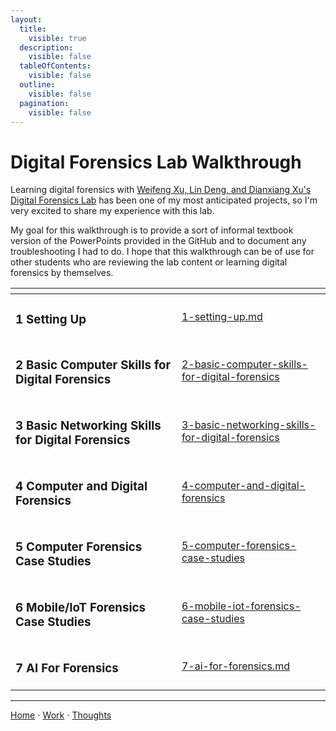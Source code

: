```yaml
---
layout:
  title:
    visible: true
  description:
    visible: false
  tableOfContents:
    visible: false
  outline:
    visible: false
  pagination:
    visible: false
---
```


# Digital Forensics Lab Walkthrough

Learning digital forensics with [Weifeng Xu, Lin Deng, and Dianxiang Xu's Digital Forensics Lab](https://github.com/frankwxu/digital-forensics-lab) has been one of my most anticipated projects, so I'm very excited to share my experience with this lab.&#x20;

My goal for this walkthrough is to provide a sort of informal textbook version of the PowerPoints provided in the GitHub and to document any troubleshooting I had to do. I hope that this walkthrough can be of use for other students who are reviewing the lab content or learning digital forensics by themselves.

<table data-view="cards"><thead><tr><th></th><th data-hidden data-card-target data-type="content-ref"></th></tr></thead><tbody><tr><td><h3>1 Setting Up</h3></td><td><a href="1-setting-up.md">1-setting-up.md</a></td></tr><tr><td><h3>2 Basic Computer Skills for Digital Forensics</h3></td><td><a href="2-basic-computer-skills-for-digital-forensics/">2-basic-computer-skills-for-digital-forensics</a></td></tr><tr><td><h3>3 Basic Networking Skills for Digital Forensics</h3></td><td><a href="3-basic-networking-skills-for-digital-forensics/">3-basic-networking-skills-for-digital-forensics</a></td></tr><tr><td><h3>4 Computer and Digital Forensics</h3></td><td><a href="4-computer-and-digital-forensics/">4-computer-and-digital-forensics</a></td></tr><tr><td><h3>5 Computer Forensics Case Studies</h3></td><td><a href="5-computer-forensics-case-studies/">5-computer-forensics-case-studies</a></td></tr><tr><td><h3>6 Mobile/IoT Forensics Case Studies</h3></td><td><a href="6-mobile-iot-forensics-case-studies/">6-mobile-iot-forensics-case-studies</a></td></tr><tr><td><h3>7 AI For Forensics</h3></td><td><a href="7-ai-for-forensics.md">7-ai-for-forensics.md</a></td></tr></tbody></table>

***

[Home](https://app.gitbook.com/o/0kO27okC5uVB9ALX3rho/s/036xtfEIzcEdGegONXWM/) ⋅ [Work](https://app.gitbook.com/o/0kO27okC5uVB9ALX3rho/s/WaFS755Q4sf02CxLcghQ/) ⋅ [Thoughts](https://app.gitbook.com/o/0kO27okC5uVB9ALX3rho/s/s4QQPMntQ25hmJToKSOu/)
